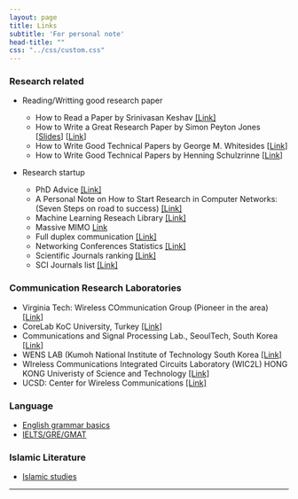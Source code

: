 ```yaml
---
layout: page
title: Links
subtitle: 'For personal note'
head-title: ""
css: "../css/custom.css"
---
```


### Research related
- Reading/Writting good research paper
  - How to Read a Paper by Srinivasan Keshav [[Link]](http://ccr.sigcomm.org/online/files/p83-keshavA.pdf)
  - How to Write a Great Research Paper by Simon Peyton Jones [[Slides](https://www.microsoft.com/en-us/research/wp-content/uploads/2016/07/How-to-write-a-great-research-paper.pdf)] [[Link](https://www.youtube.com/watch?v=VK51E3gHENc)]
  - How to Write Good Technical Papers by George M. Whitesides [[Link](https://intra.ece.ucr.edu/~rlake/Whitesides_writing_res_paper.pdf)]
  - How to Write Good Technical Papers by Henning Schulzrinne [[Link](http://www.cs.columbia.edu/~hgs/etc/writing-style.html)]


- Research startup
  - PhD Advice [[Link]](http://www.eecs.harvard.edu/htk/phdadvice/)
  - A Personal Note on How to Start Research in Computer Networks: (Seven Steps on road to success) [[Link]](https://www.cise.ufl.edu/~helmy/cis6930/research-start.html)
  - Machine Learning Reseach Library [[Link]](https://mlc.committees.comsoc.org/research-library/)
  - Massive MIMO [Link](https://massivemimo.eu/research-library)
  - Full duplex communication [[Link]](http://wireless.pku.edu.cn/home/songly/fd.htm)
  - Networking Conferences Statistics [[Link]](http://www.cs.ucsb.edu/~almeroth/conf/stats/)
  - Scientific Journals ranking [[Link]](http://www.scimagojr.com/journalrank.php?category=1705)
  - SCI Journals list [[Link]](http://sci-thomsonreuters.org/)

### Communication Research Laboratories 
- Virginia Tech: Wireless COmmunication Group (Pioneer in the area) [[Link]](https://wireless.vt.edu/people.html)
- CoreLab KoC University, Turkey [[Link]](https://corelab.ku.edu.tr/tools/)
- Communications and Signal Processing Lab., SeoulTech, South Korea [[Link]](https://csp.seoultech.ac.kr/index.do)
- WENS LAB (Kumoh National Institute of Technology South Korea [[Link]](http://wens.re.kr/home/)
- WIreless Communications Integrated Circuits Laboratory (WIC2L) HONG KONG Univeristy of Science and Technology [[Link]](https://wic2l.home.ece.ust.hk/people.html)
- UCSD: Center for Wireless Communications [[Link]](http://cwc.ucsd.edu/)

### Language
- [English grammar basics](http://www.english-for-students.com/Grammar-2.html)
- [IELTS/GRE/GMAT](https://drive.google.com/drive/folders/0B2jZERjUXCHhZnB5T0tpY2ZyRmc)

### Islamic Literature
- [Islamic studies](https://www.islamicstudies.info/)
----
